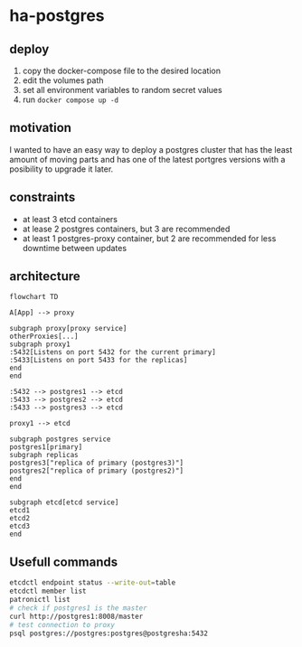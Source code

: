 # ha-postgres
## deploy
1. copy the docker-compose file to the desired location
2. edit the volumes path
3. set all environment variables to random secret values
4. run `docker compose up -d`

## motivation
I wanted to have an easy way to deploy a postgres cluster that has the least amount of moving parts and has one of the latest portgres versions with a posibility to upgrade it later.

## constraints
* at least 3 etcd containers
* at lease 2 postgres containers, but 3 are recommended
* at least 1 postgres-proxy container, but 2 are recommended for less downtime between updates

## architecture
```mermaid
flowchart TD

A[App] --> proxy

subgraph proxy[proxy service]
otherProxies[...]
subgraph proxy1
:5432[Listens on port 5432 for the current primary]
:5433[Listens on port 5433 for the replicas]
end
end

:5432 --> postgres1 --> etcd
:5433 --> postgres2 --> etcd
:5433 --> postgres3 --> etcd

proxy1 --> etcd  

subgraph postgres service
postgres1[primary]
subgraph replicas
postgres3["replica of primary (postgres3)"]
postgres2["replica of primary (postgres2)"]
end
end

subgraph etcd[etcd service]
etcd1
etcd2
etcd3
end
```

## Usefull commands
```bash
etcdctl endpoint status --write-out=table
etcdctl member list
patronictl list
# check if postgres1 is the master
curl http://postgres1:8008/master
# test connection to proxy
psql postgres://postgres:postgres@postgresha:5432
```
